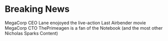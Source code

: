 # Breaking News

MegaCorp CEO Lane enojoyed the live-action Last Airbender movie
MegaCorp CTO ThePrimeagen is a fan of the Notebook (and the most other Nicholas Sparks Content)
